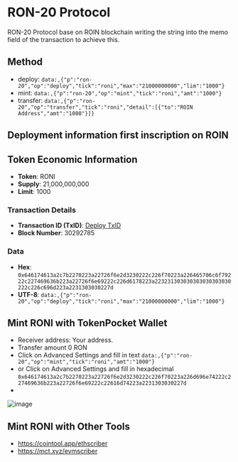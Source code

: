 # RON-20 Protocol
RON-20 Protocol base on ROIN blockchain writing the string into the memo field of the transaction to achieve this.
## Method
 - deploy: `data:,{"p":"ron-20","op":"deploy","tick":"roni","max":"21000000000","lim":"1000"}`
 - mint: `data:,{"p":"ron-20","op":"mint","tick":"roni","amt":"1000"}`
 - transfer: `data:,{"p":"ron-20","op":"transfer","tick":"roni","detail":[{"to":"ROIN Address","amt":"1000"}]}`

## Deployment information first inscription on ROIN

## Token Economic Information
- **Token**: RONI
- **Supply**: 21,000,000,000
- **Limit**: 1000

### Transaction Details
- **Transaction ID (TxID)**: [Deploy TxID](https://www.oklink.com/vi/ronin/tx/0x01b02eaeacb50285b1bb005b00c279e57f9726af2323d223966969c829610053)
- **Block Number**: 30292785

### Data
- **Hex**: `0x646174613a2c7b2270223a22726f6e2d3230222c226f70223a226465706c6f79222c227469636b223a22726f6e69222c226d6178223a223231303030303030303030222c226c696d223a2231303030227d`
- **UTF-8**: `data:,{"p":"ron-20","op":"deploy","tick":"roni","max":"21000000000","lim":"1000"}`

## Mint RONI with TokenPocket Wallet
 - Receiver address: Your address. 
 - Transfer amount 0 RON
 - Click on Advanced Settings and fill in text `data:,{"p":"ron-20","op":"mint","tick":"roni","amt":"1000"}`
 - or Click on Advanced Settings and fill in hexadecimal `0x646174613a2c7b2270223a22726f6e2d3230222c226f70223a226d696e74222c227469636b223a22726f6e69222c22616d74223a2231303030227d`
 - 
![image](https://github.com/ETW20-ETWS/ETW20/assets/152284226/a5ae35a1-6279-4bbb-95f1-9415ed463424)

## Mint RONI with Other Tools
 - https://cointool.app/ethscriber
 - https://mct.xyz/evmscriber


